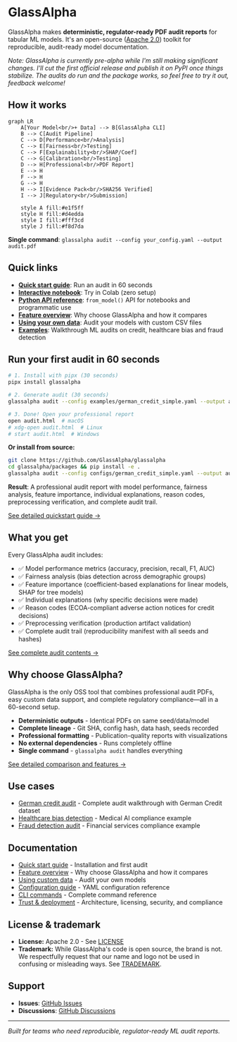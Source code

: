 # GlassAlpha

GlassAlpha makes **deterministic, regulator-ready PDF audit reports** for tabular ML models. It's an open-source ([Apache 2.0](reference/trust-deployment.md#licensing-dependencies)) toolkit for reproducible, audit-ready model documentation.

_Note: GlassAlpha is currently pre-alpha while I'm still making significant changes. I'll cut the first official release and publish it on PyPI once things stabilize. The audits do run and the package works, so feel free to try it out, feedback welcome!_

## How it works

```mermaid
graph LR
    A[Your Model<br/>+ Data] --> B[GlassAlpha CLI]
    B --> C[Audit Pipeline]
    C --> D[Performance<br/>Analysis]
    C --> E[Fairness<br/>Testing]
    C --> F[Explainability<br/>SHAP/Coef]
    C --> G[Calibration<br/>Testing]
    D --> H[Professional<br/>PDF Report]
    E --> H
    F --> H
    G --> H
    H --> I[Evidence Pack<br/>SHA256 Verified]
    I --> J[Regulatory<br/>Submission]

    style A fill:#e1f5ff
    style H fill:#d4edda
    style I fill:#fff3cd
    style J fill:#f8d7da
```

**Single command**: `glassalpha audit --config your_config.yaml --output audit.pdf`

## Quick links

- [**Quick start guide**](getting-started/quickstart.md): Run an audit in 60 seconds
- [**Interactive notebook**](https://colab.research.google.com/github/GlassAlpha/glassalpha/blob/main/examples/notebooks/quickstart_colab.ipynb): Try in Colab (zero setup)
- [**Python API reference**](reference/api/index.md): `from_model()` API for notebooks and programmatic use
- [**Feature overview**](getting-started/overview.md): Why choose GlassAlpha and how it compares
- [**Using your own data**](getting-started/custom-data.md): Audit your models with custom CSV files
- [**Examples**](examples/german-credit-audit.md): Walkthrough ML audits on credit, healthcare bias and fraud detection

## Run your first audit in 60 seconds

```bash
# 1. Install with pipx (30 seconds)
pipx install glassalpha

# 2. Generate audit (30 seconds)
glassalpha audit --config examples/german_credit_simple.yaml --output audit.html

# 3. Done! Open your professional report
open audit.html  # macOS
# xdg-open audit.html  # Linux
# start audit.html  # Windows
```

**Or install from source:**

```bash
git clone https://github.com/GlassAlpha/glassalpha
cd glassalpha/packages && pip install -e .
glassalpha audit --config configs/german_credit_simple.yaml --output audit.html
```

**Result**: A professional audit report with model performance, fairness analysis, feature importance, individual explanations, reason codes, preprocessing verification, and complete audit trail.

[See detailed quickstart guide →](getting-started/quickstart.md)

## What you get

Every GlassAlpha audit includes:

- ✅ Model performance metrics (accuracy, precision, recall, F1, AUC)
- ✅ Fairness analysis (bias detection across demographic groups)
- ✅ Feature importance (coefficient-based explanations for linear models, SHAP for tree models)
- ✅ Individual explanations (why specific decisions were made)
- ✅ Reason codes (ECOA-compliant adverse action notices for credit decisions)
- ✅ Preprocessing verification (production artifact validation)
- ✅ Complete audit trail (reproducibility manifest with all seeds and hashes)

[See complete audit contents →](reference/audit-contents.md)

## Why choose GlassAlpha?

GlassAlpha is the only OSS tool that combines professional audit PDFs, easy custom data support, and complete regulatory compliance—all in a 60-second setup.

- **Deterministic outputs** - Identical PDFs on same seed/data/model
- **Complete lineage** - Git SHA, config hash, data hash, seeds recorded
- **Professional formatting** - Publication-quality reports with visualizations
- **No external dependencies** - Runs completely offline
- **Single command** - `glassalpha audit` handles everything

[See detailed comparison and features →](getting-started/overview.md)

## Use cases

- [German credit audit](examples/german-credit-audit.md) - Complete audit walkthrough with German Credit dataset
- [Healthcare bias detection](examples/healthcare-bias-detection.md) - Medical AI compliance example
- [Fraud detection audit](examples/fraud-detection-audit.md) - Financial services compliance example

## Documentation

- [Quick start guide](getting-started/quickstart.md) - Installation and first audit
- [Feature overview](getting-started/overview.md) - Why choose GlassAlpha and how it compares
- [Using custom data](getting-started/custom-data.md) - Audit your own models
- [Configuration guide](getting-started/configuration.md) - YAML configuration reference
- [CLI commands](reference/cli.md) - Complete command reference
- [Trust & deployment](reference/trust-deployment.md) - Architecture, licensing, security, and compliance

## License & trademark

- **License:** Apache 2.0 - See [LICENSE](https://github.com/GlassAlpha/glassalpha/blob/main/LICENSE)
- **Trademark:** While GlassAlpha's code is open source, the brand is not. We respectfully request that our name and logo not be used in confusing or misleading ways. See [TRADEMARK](reference/TRADEMARK.md).

## Support

- **Issues**: [GitHub Issues](https://github.com/GlassAlpha/glassalpha/issues)
- **Discussions**: [GitHub Discussions](https://github.com/GlassAlpha/glassalpha/discussions)

---

_Built for teams who need reproducible, regulator-ready ML audit reports._
